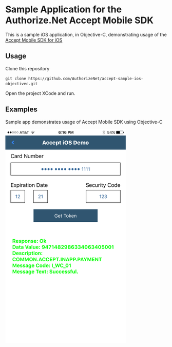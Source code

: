 
# Sample Application for the Authorize.Net Accept Mobile SDK

This is a sample iOS application, in Objective-C, demonstrating usage of the [Accept Mobile SDK for iOS](https://github.com/AuthorizeNet/accept-sdk-ios) 

## Usage

Clone this repository
````
git clone https://github.com/AuthorizeNet/accept-sample-ios-objectivec.git
````

Open the project XCode and run.

## Examples

Sample app demonstrates usage of Accept Mobile SDK using Objective-C

![Accept Token](screenshot1.png?raw=true "Accept Token")



